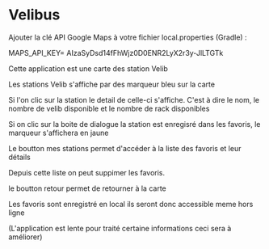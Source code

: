 # Velibus


Ajouter la clé API Google Maps à votre fichier local.properties (Gradle) :

MAPS_API_KEY= AIzaSyDsd14fFhWjz0D0ENR2LyX2r3y-JlLTGTk



Cette application est une carte des station Velib

Les stations Velib s'affiche par des marqueur bleu sur la carte

Si l'on clic sur la station le detail de celle-ci s'affiche. C'est à dire le nom, le nombre de velib disponible et le nombre de rack disponibles

Si on clic sur la boite de dialogue la station est enregisré dans les favoris, le marqueur s'affichera en jaune

Le boutton mes stations permet d'accéder à la liste des favoris et leur détails

Depuis cette liste on peut suppimer les favoris.

le boutton retour permet de retourner à la carte

Les favoris sont enregistré en local ils seront donc accessible meme hors ligne

(L'application est lente pour traité certaine informations ceci sera à améliorer)
